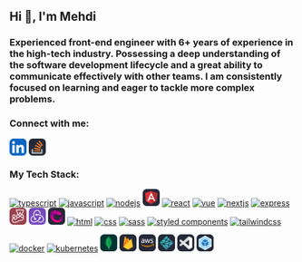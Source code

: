 ## Hi 👋, I'm Mehdi
### Experienced front-end engineer with 6+ years of experience in the high-tech industry. Possessing a deep understanding of the software development lifecycle and a great ability to communicate effectively with other teams. I am consistently focused on learning and eager to tackle more complex problems.

<h3 align="left">Connect with me:</h3>
<p align="left">
<a href="https://linkedin.com/in/alpfreda" target="blank"><img align="center" src="https://github.com/tandpfun/skill-icons/blob/main/icons/LinkedIn.svg" alt="https://linkedin.com/in/alpfreda" height="30" style="max-width: 100%;"/></a>
<a href="https://stackoverflow.com/users/6896008/alpfreda" target="blank"><img align="center" src="https://raw.githubusercontent.com/tandpfun/skill-icons/main/icons/StackOverflow-Dark.svg" alt="https://stackoverflow.com/users/6896008/alpfreda" height="30" style="max-width: 100%;"/></a>
</p>

<h3 align="left">My Tech Stack:</h3>
<a target="_blank" rel="noopener noreferrer nofollow" href="https://camo.githubusercontent.com/34597c8135ed2d68f6dead5b7565c74d77946f6b199f7472661d54677c58a24a/68747470733a2f2f736b696c6c69636f6e732e6465762f69636f6e733f693d7473"><img width="30em" src="https://camo.githubusercontent.com/34597c8135ed2d68f6dead5b7565c74d77946f6b199f7472661d54677c58a24a/68747470733a2f2f736b696c6c69636f6e732e6465762f69636f6e733f693d7473" alt="typescript" data-canonical-src="https://skillicons.dev/icons?i=ts" style="max-width: 100%;"></a>
<a target="_blank" rel="noopener noreferrer nofollow" href="https://camo.githubusercontent.com/83332cff730c24fb7829ea5ff814d2629572848a0881cf9a60222ef296263782/68747470733a2f2f736b696c6c69636f6e732e6465762f69636f6e733f693d6a73"><img width="30em" src="https://camo.githubusercontent.com/83332cff730c24fb7829ea5ff814d2629572848a0881cf9a60222ef296263782/68747470733a2f2f736b696c6c69636f6e732e6465762f69636f6e733f693d6a73" alt="javascript" data-canonical-src="https://skillicons.dev/icons?i=js" style="max-width: 100%;"></a>
<a target="_blank" rel="noopener noreferrer nofollow" href="https://camo.githubusercontent.com/7d2502981f54a67b821893f32f9ae04884c4ae47bafe9dd26ae43563398cd599/68747470733a2f2f736b696c6c69636f6e732e6465762f69636f6e733f693d6e6f64656a73"><img width="30em" src="https://camo.githubusercontent.com/7d2502981f54a67b821893f32f9ae04884c4ae47bafe9dd26ae43563398cd599/68747470733a2f2f736b696c6c69636f6e732e6465762f69636f6e733f693d6e6f64656a73" alt="nodejs" data-canonical-src="https://skillicons.dev/icons?i=nodejs" style="max-width: 100%;"></a>
<a target="_blank" rel="noopener noreferrer" href="https://github.com/tandpfun/skill-icons/blob/main/icons/Angular-Dark.svg"><img src="https://github.com/tandpfun/skill-icons/blob/main/icons/Angular-Dark.svg" width="30" style="max-width: 100%;"></a>
<a target="_blank" rel="noopener noreferrer nofollow" href="https://camo.githubusercontent.com/ff077b866cdc3fc2b0fa50ca6f8fa395451ffa625bc9c1133643b40e8afa2e2c/68747470733a2f2f736b696c6c69636f6e732e6465762f69636f6e733f693d7265616374"><img width="30em" src="https://camo.githubusercontent.com/ff077b866cdc3fc2b0fa50ca6f8fa395451ffa625bc9c1133643b40e8afa2e2c/68747470733a2f2f736b696c6c69636f6e732e6465762f69636f6e733f693d7265616374" alt="react" data-canonical-src="https://skillicons.dev/icons?i=react" style="max-width: 100%;"></a>
<a target="_blank" rel="noopener noreferrer nofollow" href="https://camo.githubusercontent.com/fca59a5a96d304d533795c7a6b78ad67a6ea3f43a0be9759f73980ec50d2cf41/68747470733a2f2f736b696c6c69636f6e732e6465762f69636f6e733f693d767565"><img width="30em" src="https://camo.githubusercontent.com/fca59a5a96d304d533795c7a6b78ad67a6ea3f43a0be9759f73980ec50d2cf41/68747470733a2f2f736b696c6c69636f6e732e6465762f69636f6e733f693d767565" alt="vue" data-canonical-src="https://skillicons.dev/icons?i=vue" style="max-width: 100%;"></a>
<a target="_blank" rel="noopener noreferrer nofollow" href="https://camo.githubusercontent.com/61135e092352a622c04c8564bc958cc757cc15909fb8499c01e6ab69d520da85/68747470733a2f2f736b696c6c69636f6e732e6465762f69636f6e733f693d6e6578746a73"><img width="30em" src="https://camo.githubusercontent.com/61135e092352a622c04c8564bc958cc757cc15909fb8499c01e6ab69d520da85/68747470733a2f2f736b696c6c69636f6e732e6465762f69636f6e733f693d6e6578746a73" alt="nextjs" data-canonical-src="https://skillicons.dev/icons?i=nextjs" style="max-width: 100%;"></a>
<a target="_blank" rel="noopener noreferrer nofollow" href="https://camo.githubusercontent.com/4f38bde15cc741aaec976cfa6e7006f82777f427419c58405ccdfc921310ab52/68747470733a2f2f736b696c6c69636f6e732e6465762f69636f6e733f693d65787072657373"><img width="30em" src="https://camo.githubusercontent.com/4f38bde15cc741aaec976cfa6e7006f82777f427419c58405ccdfc921310ab52/68747470733a2f2f736b696c6c69636f6e732e6465762f69636f6e733f693d65787072657373" alt="express" data-canonical-src="https://skillicons.dev/icons?i=express" style="max-width: 100%;"></a>


<br>
<a target="_blank" rel="noopener noreferrer" href="https://github.com//tandpfun/skill-icons/blob/main/icons/Jest.svg"><img src="https://github.com//tandpfun/skill-icons/raw/main/icons/Jest.svg" width="30" style="max-width: 100%;"></a>
<a target="_blank" rel="noopener noreferrer" href="https://github.com/tandpfun/skill-icons/blob/main/icons/Redux.svg"><img src="https://github.com/tandpfun/skill-icons/raw/main/icons/Redux.svg" width="30" style="max-width: 100%;"></a>
<a target="_blank" rel="noopener noreferrer" href="https://github.com/tandpfun/skill-icons/blob/main/icons/ReactiveX-Dark.svg"><img src="https://github.com/tandpfun/skill-icons/raw/main/icons/ReactiveX-Dark.svg" width="30" style="max-width: 100%;"></a>
<a target="_blank" rel="noopener noreferrer nofollow" href="https://camo.githubusercontent.com/4c31cabd8b3aa138d55adcf0a5415e5f71f38f4f5eb0ef7312ef675077834b8d/68747470733a2f2f736b696c6c69636f6e732e6465762f69636f6e733f693d68746d6c"><img width="30em" src="https://camo.githubusercontent.com/4c31cabd8b3aa138d55adcf0a5415e5f71f38f4f5eb0ef7312ef675077834b8d/68747470733a2f2f736b696c6c69636f6e732e6465762f69636f6e733f693d68746d6c" alt="html" data-canonical-src="https://skillicons.dev/icons?i=html" style="max-width: 100%;"></a>
<a target="_blank" rel="noopener noreferrer nofollow" href="https://camo.githubusercontent.com/e531a79257b93921f8b58efa952eb049ceb2672bcf57bd666165476261c145a8/68747470733a2f2f736b696c6c69636f6e732e6465762f69636f6e733f693d637373"><img width="30em" src="https://camo.githubusercontent.com/e531a79257b93921f8b58efa952eb049ceb2672bcf57bd666165476261c145a8/68747470733a2f2f736b696c6c69636f6e732e6465762f69636f6e733f693d637373" alt="css" data-canonical-src="https://skillicons.dev/icons?i=css" style="max-width: 100%;"></a>
<a target="_blank" rel="noopener noreferrer nofollow" href="https://camo.githubusercontent.com/39a4393b0cef3c2b09b4e57ea2b8ba02b3f6af3c628943378d517d79f3f076ff/68747470733a2f2f736b696c6c69636f6e732e6465762f69636f6e733f693d73617373"><img width="30em" src="https://camo.githubusercontent.com/39a4393b0cef3c2b09b4e57ea2b8ba02b3f6af3c628943378d517d79f3f076ff/68747470733a2f2f736b696c6c69636f6e732e6465762f69636f6e733f693d73617373" alt="sass" data-canonical-src="https://skillicons.dev/icons?i=sass" style="max-width: 100%;"></a>
<a target="_blank" rel="noopener noreferrer nofollow" href="https://camo.githubusercontent.com/27d410f47d984bea56215364e1c2e830250f7aa93089363232691cf35b9f7c21/68747470733a2f2f736b696c6c69636f6e732e6465762f69636f6e733f693d7374796c6564636f6d706f6e656e7473"><img width="30em" src="https://camo.githubusercontent.com/27d410f47d984bea56215364e1c2e830250f7aa93089363232691cf35b9f7c21/68747470733a2f2f736b696c6c69636f6e732e6465762f69636f6e733f693d7374796c6564636f6d706f6e656e7473" alt="styled components" data-canonical-src="https://skillicons.dev/icons?i=styledcomponents" style="max-width: 100%;"></a>
<a target="_blank" rel="noopener noreferrer nofollow" href="https://camo.githubusercontent.com/8e0ea9c26cfb8ca39b5ea1e808bb34c7711f1cca03f7fedc071c80c14bc21d76/68747470733a2f2f736b696c6c69636f6e732e6465762f69636f6e733f693d7461696c77696e64637373"><img width="30em" src="https://camo.githubusercontent.com/8e0ea9c26cfb8ca39b5ea1e808bb34c7711f1cca03f7fedc071c80c14bc21d76/68747470733a2f2f736b696c6c69636f6e732e6465762f69636f6e733f693d7461696c77696e64637373" alt="tailwindcss" data-canonical-src="https://skillicons.dev/icons?i=tailwindcss" style="max-width: 100%;"></a>
<br>

<a target="_blank" rel="noopener noreferrer nofollow" href="https://camo.githubusercontent.com/fc8c91a1c1a2e8b4b0bf5f4ddbaec59d1f1159770294459ad8263b077fafb1bc/68747470733a2f2f736b696c6c69636f6e732e6465762f69636f6e733f693d646f636b6572"><img width="30em" src="https://camo.githubusercontent.com/fc8c91a1c1a2e8b4b0bf5f4ddbaec59d1f1159770294459ad8263b077fafb1bc/68747470733a2f2f736b696c6c69636f6e732e6465762f69636f6e733f693d646f636b6572" alt="docker" data-canonical-src="https://skillicons.dev/icons?i=docker" style="max-width: 100%;"></a>
<a target="_blank" rel="noopener noreferrer nofollow" href="https://camo.githubusercontent.com/8cf77940fdd7b28f20c47092688f1161f610903a53fb12461a38b044f5a8fbd6/68747470733a2f2f736b696c6c69636f6e732e6465762f69636f6e733f693d6b756265726e65746573"><img width="30em" src="https://camo.githubusercontent.com/8cf77940fdd7b28f20c47092688f1161f610903a53fb12461a38b044f5a8fbd6/68747470733a2f2f736b696c6c69636f6e732e6465762f69636f6e733f693d6b756265726e65746573" alt="kubernetes" data-canonical-src="https://skillicons.dev/icons?i=kubernetes" style="max-width: 100%;"></a>
<a target="_blank" rel="noopener noreferrer" href="https://github.com//tandpfun/skill-icons/blob/main/icons/MongoDB.svg"><img src="https://github.com//tandpfun/skill-icons/raw/main/icons/MongoDB.svg" width="30" style="max-width: 100%;"></a>
<a target="_blank" rel="noopener noreferrer" href="https://github.com//tandpfun/skill-icons/blob/main/icons/Firebase-Dark.svg"><img src="https://github.com//tandpfun/skill-icons/raw/main/icons/Firebase-Dark.svg" width="30" style="max-width: 100%;"></a>
<a target="_blank" rel="noopener noreferrer" href="https://github.com//tandpfun/skill-icons/blob/main/icons/AWS-Dark.svg"><img src="https://github.com//tandpfun/skill-icons/raw/main/icons/AWS-Dark.svg" width="30" style="max-width: 100%;"></a>
<a target="_blank" rel="noopener noreferrer" href="https://github.com/tandpfun/skill-icons/blob/main/icons/Netlify-Dark.svg"><img src="https://github.com/tandpfun/skill-icons/raw/main/icons/Netlify-Dark.svg" width="30" style="max-width: 100%;"></a>
<a target="_blank" rel="noopener noreferrer" href="https://github.com//tandpfun/skill-icons/blob/main/icons/VSCode-Dark.svg"><img src="https://github.com//tandpfun/skill-icons/raw/main/icons/VSCode-Dark.svg" width="30" style="max-width: 100%;"></a>
<a target="_blank" rel="noopener noreferrer" href="https://github.com//tandpfun/skill-icons/blob/main/icons/Webpack-Dark.svg"><img src="https://github.com//tandpfun/skill-icons/raw/main/icons/Webpack-Dark.svg" width="30" style="max-width: 100%;"></a>
